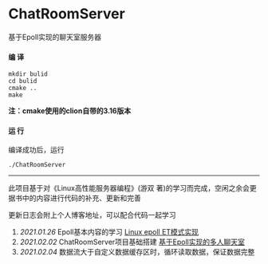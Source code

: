 # ChatRoomServer
基于Epoll实现的聊天室服务器

#### 编 译
```$xslt
mkdir bulid
cd bulid
cmake ..
make
```
**注：cmake使用的clion自带的3.16版本**

#### 运 行
编译成功后，运行
```$xslt
./ChatRoomServer
```
---
此项目基于对《Linux高性能服务器编程》(游双 著)的学习而完成，空闲之余会更据书中的内容进行代码的补充、更新和完善

更新日志会附上个人博客地址，可以配合代码一起学习
1. _2021.01.26_ Epoll基本内容的学习 [Linux epoll ET模式实现](https://www.jianshu.com/p/ca699516c2db)
2. _2021.02.02_ ChatRoomServer项目基础搭建 [基于Epoll实现的多人聊天室](https://www.jianshu.com/p/c5829b05cdf0)
3. _2021.02.04_ 数据流大于自定义数据缓存区时，循环读取数据，保证数据完整